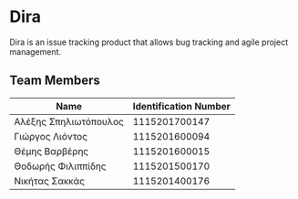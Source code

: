 # Dira

Dira is an issue tracking product that allows bug tracking and agile project management.


## Team Members

|Name|Identification Number|
|----|---------------------|
|Αλέξης Σπηλιωτόπουλος|1115201700147|
|Γιώργος Λιόντος      |1115201600094|
|Θέμης Βαρβέρης       |1115201600015|
|Θοδωρής Φιλιππίδης   |1115201500170|
|Νικήτας Σακκάς       |1115201400176|
